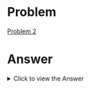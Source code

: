 # Problem

[Problem 2](https://projecteuler.net/problem=2)

# Answer

<details>
 <summary>Click to view the Answer</summary>
 4613732
</details>
